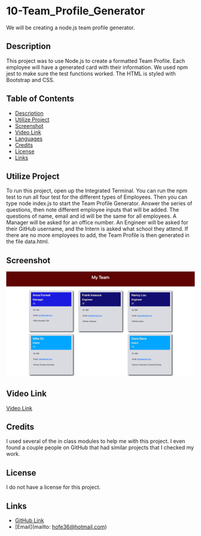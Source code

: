 # 10-Team_Profile_Generator
We will be creating a node.js team profile generator.  

## Description
This project was to use Node.js to create a formatted Team Profile.  Each employee will have a generated card with their information.  We used npm jest to make sure the test functions worked.  The HTML is styled with Bootstrap and CSS.  

## Table of Contents
- [Description](#Description)
- [Utilize Project](#Utilize-Project)
- [Screenshot](#screenshot)
- [Video Link](#video-link)
- [Languages](#languages)
- [Credits](#credits)
- [License](#license)
- [Links](#links)

## Utilize Project
To run this project, open up the Integrated Terminal.  You can run the npm test to run all four test for the different types of Employees.  Then you can type node index.js to start the Team Profile Generator.  Answer the series of questions, then note different employee inputs that will be added.  The questions of name, email and id will be the same for all employees.  A Manager will be asked for an office number.  An Engineer will be asked for their GitHub username, and the Intern is asked what school they attend.  If there are no more employees to add, the Team Profile is then generated in the file data.html.  

## Screenshot
![Screenshot of Project](Assets/screencapture-file-Users-candacerobbins-Documents-UCF-Homework-10-Team-Profile-Generator-data-html-2022-04-25-23_41_19.png)

## Video Link
[Video Link](https://drive.google.com/file/d/1ZwAcuBzb0LfIBUHPa3vHM3f6k6M7RQZi/view)

## Credits
I used several of the in class modules to help me with this project.  I even found a couple people on GitHub that had similar projects that I checked my work.  

## License
I do not have a license for this project.

## Links
- [GitHub Link](https://github.com/CanRo2B)
- [Email](mailto: hofe36@hotmail.com)

